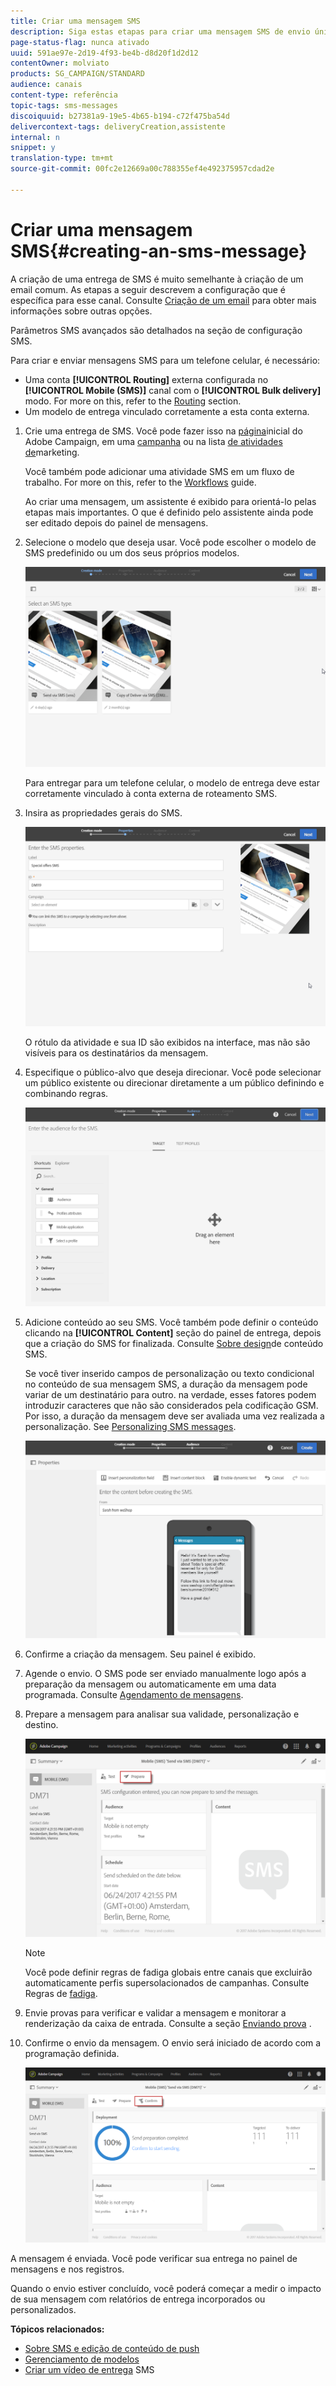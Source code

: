 ```yaml
---
title: Criar uma mensagem SMS
description: Siga estas etapas para criar uma mensagem SMS de envio único no Adobe Campaign.
page-status-flag: nunca ativado
uuid: 591ae97e-2d19-4f93-be4b-d8d20f1d2d12
contentOwner: molviato
products: SG_CAMPAIGN/STANDARD
audience: canais
content-type: referência
topic-tags: sms-messages
discoiquuid: b27381a9-19e5-4b65-b194-c72f475ba54d
delivercontext-tags: deliveryCreation,assistente
internal: n
snippet: y
translation-type: tm+mt
source-git-commit: 00fc2e12669a00c788355ef4e492375957cdad2e

---
```



# Criar uma mensagem SMS{#creating-an-sms-message}

A criação de uma entrega de SMS é muito semelhante à criação de um email comum. As etapas a seguir descrevem a configuração que é específica para esse canal. Consulte [Criação de um email](../../channels/using/creating-an-email.md) para obter mais informações sobre outras opções.

Parâmetros SMS avançados são detalhados na seção de configuração [](../../administration/using/configuring-sms-channel.md) SMS.

Para criar e enviar mensagens SMS para um telefone celular, é necessário:

* Uma conta **[!UICONTROL Routing]** externa configurada no **[!UICONTROL Mobile (SMS)]** canal com o **[!UICONTROL Bulk delivery]** modo. For more on this, refer to the [Routing](../../administration/using/configuring-sms-channel.md#defining-an-sms-routing) section.
* Um modelo de entrega vinculado corretamente a esta conta externa.

1. Crie uma entrega de SMS. Você pode fazer isso na [página](../../start/using/interface-description.md#home-page)inicial do Adobe Campaign, em uma [campanha](../../start/using/marketing-activities.md#creating-a-marketing-activity) ou na lista [de atividades de](../../start/using/programs-and-campaigns.md#creating-a-campaign)marketing.

   Você também pode adicionar uma atividade SMS em um fluxo de trabalho. For more on this, refer to the [Workflows](../../automating/using/sms-delivery.md) guide.

   Ao criar uma mensagem, um assistente é exibido para orientá-lo pelas etapas mais importantes. O que é definido pelo assistente ainda pode ser editado depois do painel de mensagens.

1. Selecione o modelo que deseja usar. Você pode escolher o modelo de SMS predefinido ou um dos seus próprios modelos.

   ![](assets/sms_creation_1.png)

   Para entregar para um telefone celular, o modelo de entrega deve estar corretamente vinculado à conta externa de roteamento SMS.

1. Insira as propriedades gerais do SMS.

   ![](assets/sms_creation_2.png)

   O rótulo da atividade e sua ID são exibidos na interface, mas não são visíveis para os destinatários da mensagem.

1. Especifique o público-alvo que deseja direcionar. Você pode selecionar um público existente ou direcionar diretamente a um público definindo e combinando regras.

   ![](assets/sms_creation_3.png)

1. Adicione conteúdo ao seu SMS. Você também pode definir o conteúdo clicando na **[!UICONTROL Content]** seção do painel de entrega, depois que a criação do SMS for finalizada. Consulte [Sobre design](../../channels/using/about-sms-and-push-content-design.md)de conteúdo SMS.

   Se você tiver inserido campos de personalização ou texto condicional no conteúdo de sua mensagem SMS, a duração da mensagem pode variar de um destinatário para outro. na verdade, esses fatores podem introduzir caracteres que não são considerados pela codificação GSM. Por isso, a duração da mensagem deve ser avaliada uma vez realizada a personalização. See [Personalizing SMS messages](../../channels/using/personalizing-sms-messages.md).

   ![](assets/sms_creation_4.png)

1. Confirme a criação da mensagem. Seu painel é exibido.
1. Agende o envio. O SMS pode ser enviado manualmente logo após a preparação da mensagem ou automaticamente em uma data programada. Consulte [Agendamento de mensagens](../../sending/using/about-scheduling-messages.md).
1. Prepare a mensagem para analisar sua validade, personalização e destino.

   ![](assets/sms_creation_6.png)

   >[!NOTE]
   >
   >Você pode definir regras de fadiga globais entre canais que excluirão automaticamente perfis supersolacionados de campanhas. Consulte Regras de [fadiga](../../administration/using/fatigue-rules.md).

1. Envie provas para verificar e validar a mensagem e monitorar a renderização da caixa de entrada. Consulte a seção [Enviando prova](../../sending/using/managing-test-profiles-and-sending-proofs.md#sending-proofs) .
1. Confirme o envio da mensagem. O envio será iniciado de acordo com a programação definida.

   ![](assets/sms_creation_7.png)

A mensagem é enviada. Você pode verificar sua entrega no painel de mensagens e nos registros.

Quando o envio estiver concluído, você poderá começar a medir o impacto de sua mensagem com relatórios de entrega incorporados ou personalizados.

**Tópicos relacionados:**

* [Sobre SMS e edição de conteúdo de push](../../channels/using/about-sms-and-push-content-design.md)
* [Gerenciamento de modelos](../../start/using/about-templates.md)
* [Criar um vídeo de entrega](https://helpx.adobe.com/campaign/kt/acs/using/acs-creating-a-sms-delivery-feature-video-use.html) SMS

